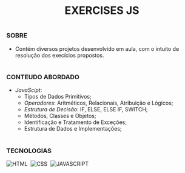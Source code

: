 <h1 align=center> EXERCISES  JS </h1>

#
### SOBRE

- Contém diversos projetos desenvolvido em aula, com o intuito de resolução dos execícios propostos.

#
### CONTEUDO ABORDADO

- *JavaScipt*:
  - Tipos de Dados Primitivos;
  - *Operadores*: Aritméticos, Relacionais, Atribuição e Lógicos;
  - *Estrutura de Decisão*: IF, ELSE, ELSE IF, SWITCH;
  - Métodos, Classes e Objetos;
  - Identificação e Tratamento de Exceções;
  - Estrutura de Dados e Implementações;

#
### TECNOLOGIAS

![HTML](https://img.shields.io/badge/HTML-239120?style=for-the-badge&logo=html5&logoColor=white)&nbsp;
![CSS](https://img.shields.io/badge/CSS-239120?&style=for-the-badge&logo=css3&logoColor=white)&nbsp;
![JAVASCRIPT](https://img.shields.io/badge/JavaScript-323330?style=for-the-badge&logo=javascript&logoColor=F7DF1)&nbsp;
